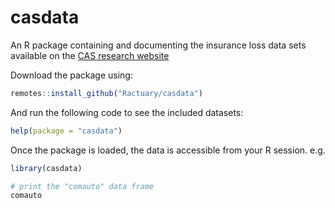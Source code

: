 casdata
=======

An R package containing and documenting the insurance loss data sets available on the [CAS research website](http://www.casact.org/research/index.cfm?fa=loss_reserves_data) 

Download the package using:
```r
remotes::install_github("Ractuary/casdata")
```
And run the following code to see the included datasets:
```r
help(package = "casdata")
```

Once the package is loaded, the data is accessible from your R session. e.g.

```r
library(casdata)

# print the "comauto" data frame
comauto
```
